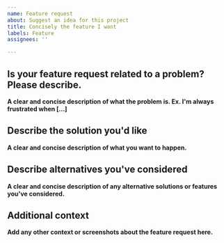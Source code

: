 ```yaml
---
name: Feature request
about: Suggest an idea for this project
title: Concisely the feature I want
labels: Feature
assignees: ''

---
```


## Is your feature request related to a problem? Please describe.

__A clear and concise description of what the problem is. Ex. I'm always frustrated when [...]__

## Describe the solution you'd like

__A clear and concise description of what you want to happen.__

## Describe alternatives you've considered

__A clear and concise description of any alternative solutions or features you've considered.__

## Additional context

__Add any other context or screenshots about the feature request here.__
